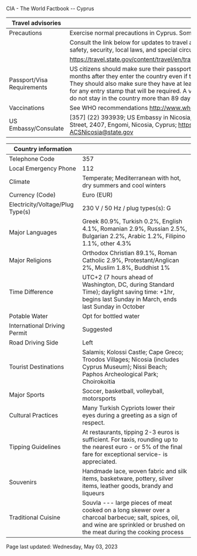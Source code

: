 CIA - The World Factbook -- Cyprus

| Travel advisories | |
| --- | --- |
| Precautions | Exercise normal precautions in Cyprus. Some areas have increased risk. |
| | Consult the link below for updates to travel advisories and statements on safety, security, local laws, and special circumstances in this country. |
| | <https://travel.state.gov/content/travel/en/traveladvisories/traveladvisories.html> |
| Passport/Visa Requirements | US citizens should make sure their passport will not expire for at least 6 months after they enter the country even if they do not intend to stay that long. They should also make sure they have at least 2 blank pages in their passport for any entry stamp that will be required. A visa is not required as long as you do not stay in the country more than 89 days. |
| Vaccinations | See WHO recommendations  <http://www.who.int/> |
| US Embassy/Consulate | [357] (22) 393939; US Embassy in Nicosia, Metochiou and Ploutarchou Street, 2407, Engomi, Nicosia, Cyprus; https://cy.usembassy.gov/; ACSNicosia@state.gov |

| Country information |  |
| --- | --- |
| Telephone Code | 357 |
| Local Emergency Phone | 112 |
| Climate | Temperate; Mediterranean with hot, dry summers and cool winters |
| Currency (Code) | Euro (EUR) |
| Electricity/Voltage/Plug Type(s) | 230 V / 50 Hz / plug types(s): G |
| Major Languages | Greek 80.9%, Turkish 0.2%, English 4.1%, Romanian 2.9%, Russian 2.5%, Bulgarian 2.2%, Arabic 1.2%, Filipino 1.1%, other 4.3% |
| Major Religions | Orthodox Christian 89.1%, Roman Catholic 2.9%, Protestant/Anglican 2%, Muslim 1.8%, Buddhist 1% |
| Time Difference | UTC+2 (7 hours ahead of Washington, DC, during Standard Time); daylight saving time: +1hr, begins last Sunday in March, ends last Sunday in October |
| Potable Water | Opt for bottled water |
| International Driving Permit | Suggested |
| Road Driving Side | Left |
| Tourist Destinations | Salamis; Kolossi Castle; Cape Greco; Troodos Villages; Nicosia (includes Cyprus Museum); Nissi Beach; Paphos Archeological Park; Choirokoitia |
| Major Sports | Soccer, basketball, volleyball, motorsports |
| Cultural Practices | Many Turkish Cypriots lower their eyes during a greeting as a sign of respect. |
| Tipping Guidelines | At restaurants, tipping 2-3 euros is sufficient. For taxis, rounding up to the nearest euro - or 5% of the final fare for exceptional service- is appreciated. |
| Souvenirs | Handmade lace, woven fabric and silk items, basketware, pottery, silver items, leather goods, brandy and liqueurs |
| Traditional Cuisine | Souvla --- large pieces of meat cooked on a long skewer over a charcoal barbecue; salt, spices, oil, and wine are sprinkled or brushed on the meat during the cooking process |

Page last updated: Wednesday, May 03, 2023

